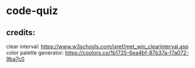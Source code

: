 # code-quiz

## credits: 
clear interval: https://www.w3schools.com/jsref/met_win_clearinterval.asp 
color palette generator: https://coolors.co/1b1725-6ea4bf-87b37a-f7a072-9ba7c0